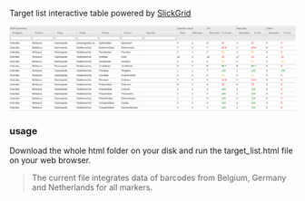 Target list interactive table powered by [SlickGrid](https://slickgrid.net/)


![target list table](../doc/targe_tlist_table.png)

### usage

Download the whole html folder on your disk and run the target_list.html file on your web browser.

>The current file integrates data of barcodes from Belgium, Germany and Netherlands for all markers.